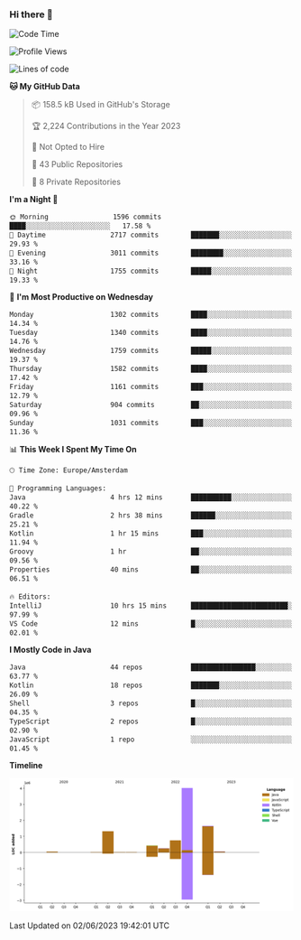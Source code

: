 ### Hi there 👋


<!--START_SECTION:waka-->
![Code Time](http://img.shields.io/badge/Code%20Time-3%2C235%20hrs%206%20mins-blue)

![Profile Views](http://img.shields.io/badge/Profile%20Views-4-blue)

![Lines of code](https://img.shields.io/badge/From%20Hello%20World%20I%27ve%20Written-8.5%20million%20lines%20of%20code-blue)

**🐱 My GitHub Data** 

> 📦 158.5 kB Used in GitHub's Storage 
 > 
> 🏆 2,224 Contributions in the Year 2023
 > 
> 🚫 Not Opted to Hire
 > 
> 📜 43 Public Repositories 
 > 
> 🔑 8 Private Repositories 
 > 
**I'm a Night 🦉** 

```text
🌞 Morning                1596 commits        ████░░░░░░░░░░░░░░░░░░░░░   17.58 % 
🌆 Daytime                2717 commits        ███████░░░░░░░░░░░░░░░░░░   29.93 % 
🌃 Evening                3011 commits        ████████░░░░░░░░░░░░░░░░░   33.16 % 
🌙 Night                  1755 commits        █████░░░░░░░░░░░░░░░░░░░░   19.33 % 
```
📅 **I'm Most Productive on Wednesday** 

```text
Monday                   1302 commits        ████░░░░░░░░░░░░░░░░░░░░░   14.34 % 
Tuesday                  1340 commits        ████░░░░░░░░░░░░░░░░░░░░░   14.76 % 
Wednesday                1759 commits        █████░░░░░░░░░░░░░░░░░░░░   19.37 % 
Thursday                 1582 commits        ████░░░░░░░░░░░░░░░░░░░░░   17.42 % 
Friday                   1161 commits        ███░░░░░░░░░░░░░░░░░░░░░░   12.79 % 
Saturday                 904 commits         ██░░░░░░░░░░░░░░░░░░░░░░░   09.96 % 
Sunday                   1031 commits        ███░░░░░░░░░░░░░░░░░░░░░░   11.36 % 
```


📊 **This Week I Spent My Time On** 

```text
🕑︎ Time Zone: Europe/Amsterdam

💬 Programming Languages: 
Java                     4 hrs 12 mins       ██████████░░░░░░░░░░░░░░░   40.22 % 
Gradle                   2 hrs 38 mins       ██████░░░░░░░░░░░░░░░░░░░   25.21 % 
Kotlin                   1 hr 15 mins        ███░░░░░░░░░░░░░░░░░░░░░░   11.94 % 
Groovy                   1 hr                ██░░░░░░░░░░░░░░░░░░░░░░░   09.56 % 
Properties               40 mins             ██░░░░░░░░░░░░░░░░░░░░░░░   06.51 % 

🔥 Editors: 
IntelliJ                 10 hrs 15 mins      ████████████████████████░   97.99 % 
VS Code                  12 mins             █░░░░░░░░░░░░░░░░░░░░░░░░   02.01 % 
```

**I Mostly Code in Java** 

```text
Java                     44 repos            ████████████████░░░░░░░░░   63.77 % 
Kotlin                   18 repos            ███████░░░░░░░░░░░░░░░░░░   26.09 % 
Shell                    3 repos             █░░░░░░░░░░░░░░░░░░░░░░░░   04.35 % 
TypeScript               2 repos             █░░░░░░░░░░░░░░░░░░░░░░░░   02.90 % 
JavaScript               1 repo              ░░░░░░░░░░░░░░░░░░░░░░░░░   01.45 % 
```



**Timeline**

![Lines of Code chart](https://raw.githubusercontent.com/powercasgamer/powercasgamer/master/assets/bar_graph.png)


 Last Updated on 02/06/2023 19:42:01 UTC
<!--END_SECTION:waka-->
